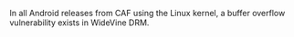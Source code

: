 In all Android releases from CAF using the Linux kernel, a buffer overflow vulnerability exists in WideVine DRM.